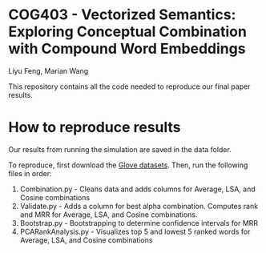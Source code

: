 # COG403 - Vectorized Semantics: Exploring Conceptual Combination with Compound Word Embeddings
Liyu Feng, Marian Wang

This repository contains all the code needed to reproduce our final paper results.

# How to reproduce results
Our results from running the simulation are saved in the data folder. 

To reproduce, first download the [Glove datasets](https://nlp.stanford.edu/projects/glove/). Then, run the following files in order:
1. Combination.py - Cleans data and adds columns for Average, LSA, and Cosine combinations
3. Validate.py - Adds a column for best alpha combination. Computes rank and MRR for Average, LSA, and Cosine combinations.
4. Bootstrap.py - Bootstrapping to determine confidence intervals for MRR
5. PCARankAnalysis.py - Visualizes top 5 and lowest 5 ranked words for Average, LSA, and Cosine combinations


